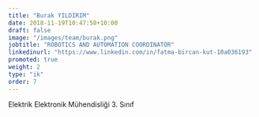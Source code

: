 ```yaml
---
title: "Burak YILDIRIM"
date: 2018-11-19T10:47:58+10:00
draft: false
image: "/images/team/burak.png"
jobtitle: "ROBOTICS AND AUTOMATION COORDINATOR"
linkedinurl: "https://www.linkedin.com/in/fatma-bircan-kut-10a036193"
promoted: true
weight: 2
type: "ik"
order: 7
---
```


Elektrik Elektronik Mühendisliği 3. Sınıf
